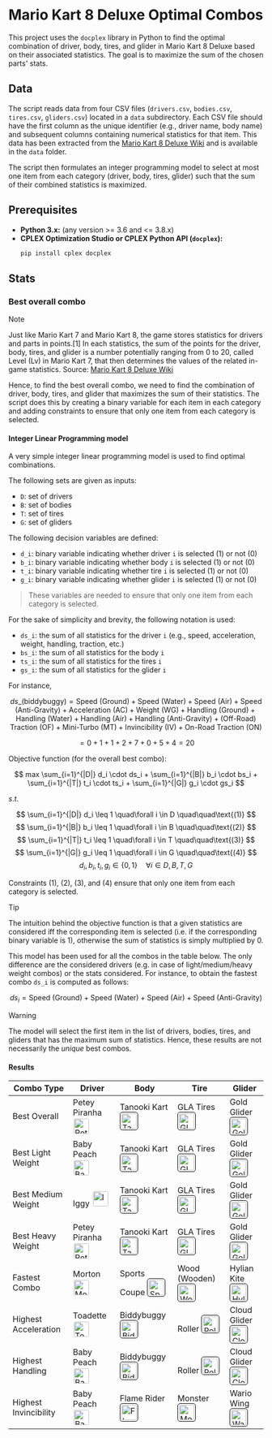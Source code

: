 # Mario Kart 8 Deluxe Optimal Combos

This project uses the `docplex` library in Python to find the optimal combination of driver, body, tires, and glider in
Mario Kart 8 Deluxe based on their associated statistics. The goal is to maximize the sum of the chosen parts' stats.

## Data

The script reads data from four CSV files (`drivers.csv`, `bodies.csv`, `tires.csv`, `gliders.csv`) located in a `data`
subdirectory. Each CSV file should have the first column as the unique identifier (e.g., driver name, body name) and
subsequent columns containing numerical statistics for that item.
This data has been extracted from
the [Mario Kart 8 Deluxe Wiki](https://www.mariowiki.com/Mario_Kart_8_Deluxe_in-game_statistics) and is available in the
`data` folder.

The script then formulates an integer programming model to select at most one item from each category (driver, body,
tires, glider) such that the sum of their combined statistics is maximized.

## Prerequisites

* **Python 3.x:** (any version >= 3.6 and <= 3.8.x)
* **CPLEX Optimization Studio or CPLEX Python API (`docplex`):**
   ```bash
   pip install cplex docplex
   ```

## Stats

### Best overall combo

> [!NOTE]
> Just like Mario Kart 7 and Mario Kart 8, the game stores statistics for drivers and parts in points.[1] In each
> statistics, the sum of the points for the driver, body, tires, and glider is a number potentially ranging from 0 to
> 20,
> called Level (Lv) in Mario Kart 7, that then determines the values of the related in-game statistics.
> Source: [Mario Kart 8 Deluxe Wiki](https://www.mariowiki.com/Mario_Kart_8_Deluxe_in-game_statistics)

Hence, to find the best overall combo, we need to find the combination of driver, body, tires, and glider that maximizes
the sum of their statistics. The script does this by creating a binary variable for each item in each category and
adding constraints to ensure that only one item from each category is selected.

#### Integer Linear Programming model
A very simple integer linear programming model is used to find optimal combinations.

The following sets are given as inputs:

- `D`: set of drivers
- `B`: set of bodies
- `T`: set of tires
- `G`: set of gliders

The following decision variables are defined:

- `d_i`: binary variable indicating whether driver `i` is selected (1) or not (0)
- `b_i`: binary variable indicating whether body `i` is selected (1) or not (0)
- `t_i`: binary variable indicating whether tire `i` is selected (1) or not (0)
- `g_i`: binary variable indicating whether glider `i` is selected (1) or not (0)

> These variables are needed to ensure that only one item from each category is selected.

For the sake of simplicity and brevity, the following notation is used:

- `ds_i`: the sum of all statistics for the driver `i` (e.g., speed, acceleration, weight, handling, traction, etc.)
- `bs_i`: the sum of all statistics for the body `i`
- `ts_i`: the sum of all statistics for the tires `i`
- `gs_i`: the sum of all statistics for the glider `i`

For instance,

$$
ds\_(\text{biddybuggy}) = \text{Speed (Ground)} + \text{Speed (Water)} + \text{Speed (Air)} + \text{Speed (Anti-Gravity)} + \text{Acceleration (AC)} + \text{Weight (WG)} + \text{Handling (Ground)} + \text{Handling (Water)} + \text{Handling (Air)} + \text{Handling (Anti-Gravity)} + \text{(Off-Road) Traction (OF)} + \text{Mini-Turbo (MT)} + \text{Invincibility (IV)} + \text{On-Road Traction (ON)}
$$

$$
= 0 + 1 + 1 + 2 + 7 + 0 + 5 + 4 = 20
$$

Objective function (for the overall best combo):

$$
max \sum_{i=1}^{|D|} d_i \cdot ds_i + \sum_{i=1}^{|B|} b_i \cdot bs_i + \sum_{i=1}^{|T|} t_i \cdot ts_i + \sum_{i=1}^{|G|} g_i \cdot gs_i
$$

$s.t.$

$$
\sum_{i=1}^{|D|} d_i \leq 1 \quad\forall i \in D \quad\quad\text{(1)}
$$
$$
\sum_{i=1}^{|B|} b_i \leq 1 \quad\forall i \in B \quad\quad\text{(2)}
$$
$$
\sum_{i=1}^{|T|} t_i \leq 1 \quad\forall i \in T \quad\quad\text{(3)}
$$
$$
\sum_{i=1}^{|G|} g_i \leq 1 \quad\forall i \in G \quad\quad\text{(4)}
$$
$$
d_i, b_i, t_i, g_i \in \{0, 1\} \quad\forall i \in D, B, T, G
$$

Constraints $(1)$, $(2)$, $(3)$, and $(4)$ ensure that only one item from each category is selected.

> [!TIP]
> The intuition behind the objective function is that a given statistics are considered iff the corresponding
> item is selected (i.e. if the corresponding binary variable is 1), otherwise the sum of statistics is simply
> multiplied
> by 0.

This model has been used for all the combos in the table below. The only difference are the considered drivers (e.g. in
case of light/medium/heavy weight combos) or the stats considered. For instance, to obtain the fastest combo `ds_i` is
computed as follows:

$$
ds_i = \text{Speed (Ground)} + \text{Speed (Water)} + \text{Speed (Air)} + \text{Speed (Anti-Gravity)}
$$

> [!WARNING]
> The model will select the first item in the list of drivers, bodies, tires, and gliders that has the maximum sum of
> statistics. Hence, these results are not necessarily the *unique* best combos.

#### Results

| Combo Type            | Driver                                                                                                                                                                        | Body                                                                                                                                                                                             | Tire                                                                                                                                                                                   | Glider                                                                                                                                                                                |
|-----------------------|-------------------------------------------------------------------------------------------------------------------------------------------------------------------------------|--------------------------------------------------------------------------------------------------------------------------------------------------------------------------------------------------|----------------------------------------------------------------------------------------------------------------------------------------------------------------------------------------|---------------------------------------------------------------------------------------------------------------------------------------------------------------------------------------|
| Best Overall          | Petey Piranha    <img src="https://mario.wiki.gallery/images/8/86/MK8DX_Petey_Piranha_Icon.png" alt="Petey Piranha" style="height: 30px;  border-radius: 5px; padding: 2px;"> | Tanooki Kart <img src="https://mario.wiki.gallery/images/7/76/MK8_Tanooki_Buggy_Sprite.png" alt="Tanooki Kart" style="height: 30px; border: 1px solid black; border-radius: 5px; padding: 2px;"> | GLA Tires     <img src="https://mario.wiki.gallery/images/b/ba/GLATires-MK8.png" alt="GLA Tires" style="height: 30px; border: 1px solid black; border-radius: 5px; padding: 2px;">     | Gold Glider  <img src="https://mario.wiki.gallery/images/1/18/GoldGliderMK8.png" alt="Gold Glider" style="height: 30px; border: 1px solid black; border-radius: 5px; padding: 2px;">  |
| Best Light Weight     | Baby Peach       <img src="https://mario.wiki.gallery/images/3/3d/MK8_BabyPeach_Icon.png" alt="Baby Peach" style="height: 30px;  border-radius: 5px; padding: 2px;">          | Tanooki Kart <img src="https://mario.wiki.gallery/images/7/76/MK8_Tanooki_Buggy_Sprite.png" alt="Tanooki Kart" style="height: 30px; border: 1px solid black; border-radius: 5px; padding: 2px;"> | GLA Tires     <img src="https://mario.wiki.gallery/images/b/ba/GLATires-MK8.png" alt="GLA Tires" style="height: 30px; border: 1px solid black; border-radius: 5px; padding: 2px;">     | Gold Glider  <img src="https://mario.wiki.gallery/images/1/18/GoldGliderMK8.png" alt="Gold Glider" style="height: 30px; border: 1px solid black; border-radius: 5px; padding: 2px;">  |
| Best Medium Weight    | Iggy             <img src="https://mario.wiki.gallery/images/d/dd/MK8_Iggy_Icon.png" alt="Iggy" style="height: 30px;  border-radius: 5px; padding: 2px;">                     | Tanooki Kart <img src="https://mario.wiki.gallery/images/7/76/MK8_Tanooki_Buggy_Sprite.png" alt="Tanooki Kart" style="height: 30px; border: 1px solid black; border-radius: 5px; padding: 2px;"> | GLA Tires     <img src="https://mario.wiki.gallery/images/b/ba/GLATires-MK8.png" alt="GLA Tires" style="height: 30px; border: 1px solid black; border-radius: 5px; padding: 2px;">     | Gold Glider  <img src="https://mario.wiki.gallery/images/1/18/GoldGliderMK8.png" alt="Gold Glider" style="height: 30px; border: 1px solid black; border-radius: 5px; padding: 2px;">  |
| Best Heavy Weight     | Petey Piranha    <img src="https://mario.wiki.gallery/images/8/86/MK8DX_Petey_Piranha_Icon.png" alt="Petey Piranha" style="height: 30px;  border-radius: 5px; padding: 2px;"> | Tanooki Kart <img src="https://mario.wiki.gallery/images/7/76/MK8_Tanooki_Buggy_Sprite.png" alt="Tanooki Kart" style="height: 30px; border: 1px solid black; border-radius: 5px; padding: 2px;"> | GLA Tires     <img src="https://mario.wiki.gallery/images/b/ba/GLATires-MK8.png" alt="GLA Tires" style="height: 30px; border: 1px solid black; border-radius: 5px; padding: 2px;">     | Gold Glider  <img src="https://mario.wiki.gallery/images/1/18/GoldGliderMK8.png" alt="Gold Glider" style="height: 30px; border: 1px solid black; border-radius: 5px; padding: 2px;">  |
| Fastest Combo         | Morton           <img src="https://mario.wiki.gallery/images/7/72/MK8_Morton_Icon.png" alt="Morton" style="height: 30px;  border-radius: 5px; padding: 2px;">                 | Sports Coupe <img src="https://mario.wiki.gallery/images/f/f8/SportsCoupeMK8.png" alt="Sports Coupe" style="height: 30px; border: 1px solid black; border-radius: 5px; padding: 2px;">           | Wood (Wooden) <img src="https://mario.wiki.gallery/images/0/03/WoodTiresMK8.png" alt="Wood (Wooden)" style="height: 30px; border: 1px solid black; border-radius: 5px; padding: 2px;"> | Hylian Kite  <img src="https://mario.wiki.gallery/images/9/9c/MK8-HylianKite.png" alt="Hylian Kite" style="height: 30px; border: 1px solid black; border-radius: 5px; padding: 2px;"> |
| Highest Acceleration  | Toadette         <img src="https://mario.wiki.gallery/images/8/8e/MK8_Toadette_Icon.png" alt="Toadette" style="height: 30px;  border-radius: 5px; padding: 2px;">             | Biddybuggy   <img src="https://mario.wiki.gallery/images/4/45/BiddybuggyBodyMK8.png" alt="Biddybuggy" style="height: 30px; border: 1px solid black; border-radius: 5px; padding: 2px;">          | Roller        <img src="https://mario.wiki.gallery/images/7/76/RollerTiresMK8.png" alt="Roller" style="height: 30px; border: 1px solid black; border-radius: 5px; padding: 2px;">      | Cloud Glider <img src="https://mario.wiki.gallery/images/8/84/Cloud_Glider.png" alt="Cloud Glider" style="height: 30px; border: 1px solid black; border-radius: 5px; padding: 2px;">  |
| Highest Handling      | Baby Peach       <img src="https://mario.wiki.gallery/images/3/3d/MK8_BabyPeach_Icon.png" alt="Baby Peach" style="height: 30px;  border-radius: 5px; padding: 2px;">          | Biddybuggy   <img src="https://mario.wiki.gallery/images/4/45/BiddybuggyBodyMK8.png" alt="Biddybuggy" style="height: 30px; border: 1px solid black; border-radius: 5px; padding: 2px;">          | Roller        <img src="https://mario.wiki.gallery/images/7/76/RollerTiresMK8.png" alt="Roller" style="height: 30px; border: 1px solid black; border-radius: 5px; padding: 2px;">      | Cloud Glider <img src="https://mario.wiki.gallery/images/8/84/Cloud_Glider.png" alt="Cloud Glider" style="height: 30px; border: 1px solid black; border-radius: 5px; padding: 2px;">  |
| Highest Invincibility | Baby Peach       <img src="https://mario.wiki.gallery/images/3/3d/MK8_BabyPeach_Icon.png" alt="Baby Peach" style="height: 30px;  border-radius: 5px; padding: 2px;">          | Flame Rider  <img src="https://mario.wiki.gallery/images/3/31/FlameRiderBodyMK8.png" alt="Flame Rider" style="height: 30px; border: 1px solid black; border-radius: 5px; padding: 2px;">         | Monster       <img src="https://mario.wiki.gallery/images/2/29/MonsterTiresMK8.png" alt="Monster" style="height: 30px; border: 1px solid black; border-radius: 5px; padding: 2px;">    | Wario Wing   <img src="https://mario.wiki.gallery/images/a/ae/WarioWingMK8.png" alt="Wario Wing" style="height: 30px; border: 1px solid black; border-radius: 5px; padding: 2px;">    |

